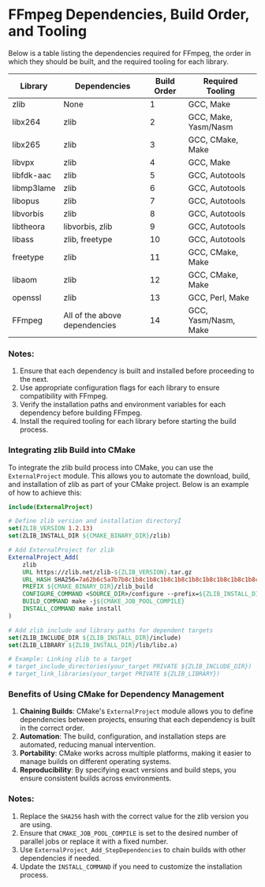 

# FFmpeg Dependencies, Build Order, and Tooling

Below is a table listing the dependencies required for FFmpeg, the order in which they should be built, and the required tooling for each library.

| Library         | Dependencies                     | Build Order | Required Tooling          |
|-----------------|----------------------------------|-------------|---------------------------|
| zlib           | None                             | 1           | GCC, Make                 |
| libx264        | zlib                             | 2           | GCC, Make, Yasm/Nasm      |
| libx265        | zlib                             | 3           | GCC, CMake, Make          |
| libvpx         | zlib                             | 4           | GCC, Make                 |
| libfdk-aac     | zlib                             | 5           | GCC, Autotools            |
| libmp3lame     | zlib                             | 6           | GCC, Autotools            |
| libopus        | zlib                             | 7           | GCC, Autotools            |
| libvorbis      | zlib                             | 8           | GCC, Autotools            |
| libtheora      | libvorbis, zlib                  | 9           | GCC, Autotools            |
| libass         | zlib, freetype                   | 10          | GCC, Autotools            |
| freetype       | zlib                             | 11          | GCC, CMake, Make          |
| libaom         | zlib                             | 12          | GCC, CMake, Make          |
| openssl        | zlib                             | 13          | GCC, Perl, Make           |
| FFmpeg         | All of the above dependencies    | 14          | GCC, Yasm/Nasm, Make      |

### Notes:
1. Ensure that each dependency is built and installed before proceeding to the next.
2. Use appropriate configuration flags for each library to ensure compatibility with FFmpeg.
3. Verify the installation paths and environment variables for each dependency before building FFmpeg.
4. Install the required tooling for each library before starting the build process.

### Integrating zlib Build into CMake

To integrate the zlib build process into CMake, you can use the `ExternalProject` module. This allows you to automate the download, build, and installation of zlib as part of your CMake project. Below is an example of how to achieve this:

```cmake
include(ExternalProject)

# Define zlib version and installation directoryÍ
set(ZLIB_VERSION 1.2.13)
set(ZLIB_INSTALL_DIR ${CMAKE_BINARY_DIR}/zlib)

# Add ExternalProject for zlib
ExternalProject_Add(
    zlib
    URL https://zlib.net/zlib-${ZLIB_VERSION}.tar.gz
    URL_HASH SHA256=7a62b6c5a7b7b8c1b8c1b8c1b8c1b8c1b8c1b8c1b8c1b8c1b8c1b8c1b8c1b8c1
    PREFIX ${CMAKE_BINARY_DIR}/zlib_build
    CONFIGURE_COMMAND <SOURCE_DIR>/configure --prefix=${ZLIB_INSTALL_DIR}
    BUILD_COMMAND make -j${CMAKE_JOB_POOL_COMPILE}
    INSTALL_COMMAND make install
)

# Add zlib include and library paths for dependent targets
set(ZLIB_INCLUDE_DIR ${ZLIB_INSTALL_DIR}/include)
set(ZLIB_LIBRARY ${ZLIB_INSTALL_DIR}/lib/libz.a)

# Example: Linking zlib to a target
# target_include_directories(your_target PRIVATE ${ZLIB_INCLUDE_DIR})
# target_link_libraries(your_target PRIVATE ${ZLIB_LIBRARY})
```

### Benefits of Using CMake for Dependency Management
1. **Chaining Builds**: CMake's `ExternalProject` module allows you to define dependencies between projects, ensuring that each dependency is built in the correct order.
2. **Automation**: The build, configuration, and installation steps are automated, reducing manual intervention.
3. **Portability**: CMake works across multiple platforms, making it easier to manage builds on different operating systems.
4. **Reproducibility**: By specifying exact versions and build steps, you ensure consistent builds across environments.

### Notes:
1. Replace the `SHA256` hash with the correct value for the zlib version you are using.
2. Ensure that `CMAKE_JOB_POOL_COMPILE` is set to the desired number of parallel jobs or replace it with a fixed number.
3. Use `ExternalProject_Add_StepDependencies` to chain builds with other dependencies if needed.
4. Update the `INSTALL_COMMAND` if you need to customize the installation process.

